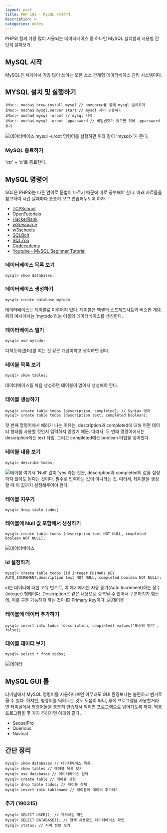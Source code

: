 ```yaml
---
layout: post
title: PHP 101 - MySQL 시작하기 
description: >
categories: notes
---
```


PHP와 함께 가장 많이 사용되는 데이터베이스 중 하나인 MySQL 설치법과 사용법 간단히 살펴보기.


## MySQL 시작
MySQL은 세계에서 가장 많이 쓰이는 오픈 소스 관계형 데이터베이스 관리 시스템이다.

## MYSQL 설치 및 실행하기
~~~
iMac:~ mocha$ brew install mysql // homebrew를 통해 mysql 설치하기
iMac:~ mocha$ mysql.server start // mysql 서버 구동하기
iMac:~ mocha$ mysql -uroot // mysql 시작
iMac:~ mocha$ mysql -uroot -ppassword // 비밀번호가 있으면 뒤에 -ppassword 추가
~~~

![데이터베이스](http://mocha.dothome.co.kr/images/190313-1.png)
mysql -uroot 명령어를 실행하면 위와 같이 'mysql>'가 뜬다.

### MySQL 종료하기
'ctr' + 'd'로 종료한다.

## MySQL 명령어
SQL은 PHP와는 다른 언어로 문법이 다르기 때문에 따로 공부해야 한다. 아래 자료들을 참고하여 시간 날때마다 틈틈히 보고 연습해두도록 하자.
* [TCPSchool](http://tcpschool.com/mysql/mysql_basic_syntax)
* [OpenTutorials](https://opentutorials.org/course/195)
* [HackerRank](https://www.hackerrank.com/domains/sql)
* [w3resource](https://www.w3resource.com/sql-exercises/)
* [w3schools](https://www.w3schools.com/sql/default.asp)
* [SQLBolt](https://sqlbolt.com/)
* [SQLZoo](https://sqlzoo.net/)
* [Codecademy](https://www.codecademy.com/learn/learn-sql)
* [Youtube - MySQL Beginner Tutorial](https://www.youtube.com/watch?v=nN4Kjdverzs&t=45s)

### 데이터베이스 목록 보기
~~~
mysql> show databases;
~~~

### 데이터베이스 생성하기
~~~
mysql> create database mytodo
~~~
데이터베이스는 테이블로 이루어져 있다. 테이블은 엑셀의 스프레드시트와 비슷한 개념. 위의 예시에서는 'mytodo'라는 이름의 데이터베이스를 생성한다.

### 데이터베이스 열기
~~~
mysql> use mytodo;
~~~
디렉토리(폴더)를 여는 것 같은 개념이라고 생각하면 된다. 

### 테이블 목록 보기
~~~
mysql> show tables;
~~~
데이터베이스를 처음 생성하면 테이블이 없어서 생성해야 한다.

### 테이블 생성하기
~~~
mysql> create table todos (description, completed); // Syntax 에러
mysql> create table todos (description text, completed boolean);
~~~
첫 번째 명령어에서 에러가 나는 이유는, description과 completed에 대해 어떤 데이터 형태를 사용할 것인지 입력하지 않았기 때문. 따라서, 두 번째 명령어에서는 description에는 text 타입, 그리고 completed에는 boolean 타입을 넣어줬다.

### 테이블 내용 보기
~~~
mysql> describe todos;
~~~
![테이블](http://mocha.dothome.co.kr/images/190313-2.png)
여기서 'Null' 값이 'yes'라는 것은, description과 completed의 값을 설정하지 않아도 된다는 것이다. 필수로 입력하는 값이 아니라는 것. 따라서, 테이블을 생성할 때 이 값까지 설정해주어야 한다.

### 테이블 지우기
~~~
mysql> drop table todos;
~~~

### 테이블에 Null 값 포함해서 생성하기
~~~
mysql> create table todos (description text NOT NULL, completed boolean NOT NULL);
~~~
![데이터베이스](http://mocha.dothome.co.kr/images/190313-3.png)

### id 설정하기
~~~
mysql> create table todos (id integer PRIMARY KEY AUTO_INCREMENT,description text NOT NULL, completed boolean NOT NULL);
~~~
id는 데이터에 대한 고유 번호로, 이 예시에서는 자동 증가(Auto Increment)하는 정수(integer) 형태이다. Description은 같은 내용으로 중복될 수 있어서 구분하기가 힘든데, 이를 구분 가능하게 하는 것이 ID Primary Key이다.
![테이블](http://mocha.dothome.co.kr/images/190313-4.png)


### 테이블에 데이터 추가하기
~~~
mysql> insert into todos (description, completed) values('포스팅 하기', false);
~~~

### 테이블 데이터 보기
~~~
mysql> select * from todos;
~~~
![데이터](http://mocha.dothome.co.kr/images/190313-5.png)


## MySQL GUI 툴
터미널에서 MySQL 명령어를 사용하다보면 아무래도 GUI 환경보다는 불편하고 번거로울 수 있다. 하지만, 명령어를 익혀두는 것도 도움이 되니, 후에 프로그램을 사용할거라면 터미널에서 명령어들을 충분히 연습해서 익히면 프로그램으로 넘어가도록 하자. 맥용 프로그램을 몇 가지 추리자면 아래와 같다.
* SequelPro
* Querious
* Navicat


## 간단 정리
~~~
mysql> show databases // 데이터베이스 목록
mysql> show tables // 테이블 목록 보기
mysql> use databases // 데이터베이스 선택
mysql> create table // 테이블 생성
mysql> drop table todos; // 테이블 삭제
mysql> insert into tablename // 테이블에 데이터 추가하기
~~~

### 추가 (190315)
~~~
mysql> SELECT USER(); // 유저네임 확인
mysql> SELECT DATABASE(); // 현재 사용중인 데이터베이스 확인
mysql> status; // 서버 정보 보기